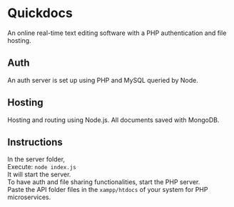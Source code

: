 # Quickdocs
An online real-time text editing software with a PHP authentication and file hosting. 

## Auth
An auth server is set up using PHP and MySQL queried by Node.

## Hosting
Hosting and routing using Node.js. All documents saved with MongoDB.

## Instructions
In the server folder, \
Execute: `node index.js`\
It will start the server.\
To have auth and file sharing functionalities, start the PHP server.\
Paste the API folder files in the `xampp/htdocs` of your system for PHP microservices.
